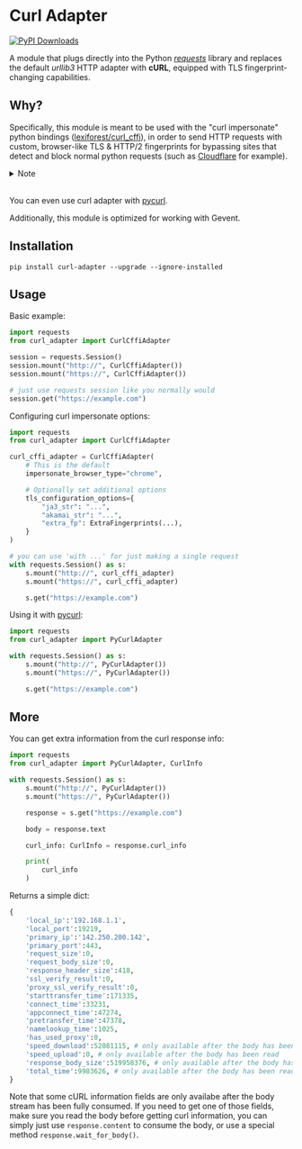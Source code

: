 # Curl Adapter
[![PyPI Downloads](https://static.pepy.tech/badge/curl-adapter/month)](https://pypi.org/project/curl-adapter/)

A module that plugs directly into the Python *[requests](https://github.com/psf/requests)* library and replaces the default *urllib3* HTTP adapter with **cURL**,  equipped with TLS fingerprint-changing capabilities.

## Why?

Specifically, this module is meant to be used with the "curl impersonate" python bindings ([lexiforest/curl_cffi](https://github.com/lexiforest/curl_cffi)), in order to send HTTP requests with custom, browser-like TLS & HTTP/2 fingerprints for bypassing sites that detect and block normal python requests (such as [Cloudflare](https://www.nstbrowser.io/en/blog/how-does-cloudflare-detect-bots) for example).

<details>
  <summary>Note</summary>
Even though <i><a href="https://github.com/lexiforest/curl_cffi">curl_cffi</a></i> already has an API that *mimicks* the <i>requests</i>  library, it comes with some compatibility issues (e.g. response.raw not available, response.history, differences in headers, cookies, json, etc.).
<br><br>
    With curl adapter, instead of copying and mimicking the <i>requests</i> library API, the low level HTTP adapter is changed with a custom crafted one, and everything else is exactly the same (even the exceptions are mapped). 
<br><br>
With a single switch you can enable/disable curl for your requests, without needing to worry about changing the way you normally work with requests.
<br><br>
Though, if you're looking for async support or websockets, you should definitely checkout the <i>curl_cffi</i> instead, since by default, the requests library is only sync.
</details>
<br>

You can even use curl adapter with [pycurl](https://github.com/pycurl/pycurl). 

Additionally, this module is optimized for working with Gevent.


## Installation
```console
pip install curl-adapter --upgrade --ignore-installed
```

## Usage
Basic example:
```python
import requests
from curl_adapter import CurlCffiAdapter

session = requests.Session()
session.mount("http://", CurlCffiAdapter())
session.mount("https://", CurlCffiAdapter())

# just use requests session like you normally would
session.get("https://example.com")
```

Configuring curl impersonate options:

```python
import requests
from curl_adapter import CurlCffiAdapter

curl_cffi_adapter = CurlCffiAdapter(
    # This is the default
    impersonate_browser_type="chrome", 

    # Optionally set additional options
    tls_configuration_options={
        "ja3_str": "...",
        "akamai_str": "...",
        "extra_fp": ExtraFingerprints(...),
    }
)

# you can use 'with ...' for just making a single request
with requests.Session() as s:
    s.mount("http://", curl_cffi_adapter)
    s.mount("https://", curl_cffi_adapter)

    s.get("https://example.com")
```

Using it with [pycurl](https://github.com/pycurl/pycurl):

```python
import requests
from curl_adapter import PyCurlAdapter

with requests.Session() as s:
    s.mount("http://", PyCurlAdapter())
    s.mount("https://", PyCurlAdapter())

    s.get("https://example.com")
```

## More
You can get extra information from the curl response info:
```python
import requests
from curl_adapter import PyCurlAdapter, CurlInfo

with requests.Session() as s:
    s.mount("http://", PyCurlAdapter())
    s.mount("https://", PyCurlAdapter())

    response = s.get("https://example.com")

    body = response.text

    curl_info: CurlInfo = response.curl_info

    print(
        curl_info
    )
```

Returns a simple dict:
```python
{
    'local_ip':'192.168.1.1',
    'local_port':19219,
    'primary_ip':'142.250.200.142',
    'primary_port':443,
    'request_size':0,
    'request_body_size':0,
    'response_header_size':418,
    'ssl_verify_result':0,
    'proxy_ssl_verify_result':0,
    'starttransfer_time':171335,
    'connect_time':33231,
    'appconnect_time':47274,
    'pretransfer_time':47378,
    'namelookup_time':1025,
    'has_used_proxy':0,
    'speed_download':52081115, # only available after the body has been read
    'speed_upload':0, # only available after the body has been read
    'response_body_size':519958376, # only available after the body has been read
    'total_time':9983626, # only available after the body has been read
}
```
Note that some cURL information fields are only availabe after the body stream has been fully consumed. If you need to get one of those fields, make sure you read the body before getting curl information, you can simply just use `response.content` to consume the body, or use a special method `response.wait_for_body()`.